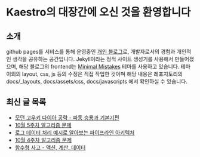 # Kaestro의 대장간에 오신 것을 환영합니다

## 소개

github pages를 서비스를 통해 운영중인 [개인 블로그](https://kaestro.github.io)로, 개발자로서의 경험과 개인적인 생각을 공유하는 공간입니다. Jekyll이라는 정적 사이트 생성기를 사용해서 만들어졌으며, 해당 블로그의 frontend는 [Minimal Mistakes](https://mmistakes.github.io/minimal-mistakes/) 테마를 사용하고 있습니다. 테마 이외의 layout, css, js 등의 수정은 직접 작업한 것이며 해당 내용은 레포지토리의 docs/_layouts, docs/assets/css, docs/javascripts 에서 확인하실 수 있습니다.

## 최신 글 목록
<!-- BLOG-POST-LIST:START -->
- [모던 고우키 다이아 공략 - 파동 승룡과 기본기편](https://kaestro.github.io/%EA%B2%8C%EC%9E%84%EC%9D%B4%EC%95%BC%EA%B8%B0/2024/11/23/%EB%AA%A8%EB%8D%98-%EA%B3%A0%EC%9A%B0%ED%82%A4-%EA%B3%B5%EB%9E%B5.html)
- [10월 5주차 알고리즘 문제](https://kaestro.github.io/algorithm/2024/10/28/10%EC%9B%94-5%EC%A3%BC%EC%B0%A8-%EC%95%8C%EA%B3%A0%EB%A6%AC%EC%A6%98-%EB%AC%B8%EC%A0%9C.html)
- [로그 데이터 처리 예시로 알아보는 파이프라인 아키텍처](https://kaestro.github.io/%EA%B0%9C%EB%B0%9C%EC%9D%B4%EC%95%BC%EA%B8%B0/2024/10/20/%ED%8C%8C%EC%9D%B4%ED%94%84%EB%9D%BC%EC%9D%B8-%EC%95%84%ED%82%A4%ED%85%8D%EC%B2%98.html)
- [10월 4주차 알고리즘 문제](https://kaestro.github.io/algorithm/2024/10/20/10%EC%9B%94-4%EC%A3%BC%EC%B0%A8-%EC%95%8C%EA%B3%A0%EB%A6%AC%EC%A6%98-%EB%AC%B8%EC%A0%9C.html)
- [함수형 사고 - 액션, 계산, 데이터](https://kaestro.github.io/%EA%B0%9C%EB%B0%9C%EC%9D%B4%EC%95%BC%EA%B8%B0/2024/10/17/%ED%95%A8%EC%88%98%ED%98%95%EC%BD%94%EB%94%A9-part1.html)
<!-- BLOG-POST-LIST:END -->